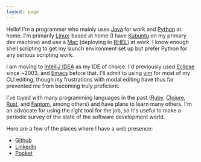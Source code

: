```yaml
---
layout: page
---
```

Hello!  I'm a programmer who mainly uses [Java][java] for work and [Python][python] 
at home. I'm primarily [Linux][linux]-based at home (I have [Kubuntu][kubuntu] on 
my primary dev machine) and use a [Mac][mac] (deploying to [RHEL][rhel]) at work. 
I know enough shell scripting to get my launch environment set up but prefer Python 
for any serious scripting work. 

I am moving to [IntelliJ IDEA][idea] as my IDE of choice. I'd previously used
[Eclipse][eclipse] since ~2003, and [Emacs][emacs] before that. I'll admit to using
[vim][vim] for most of my CLI editing, though my frustrations with modal editing
have thus far prevented me from becoming truly proficient.

I've toyed with many programming languages in the past ([Ruby][ruby], 
[Clojure][clojure], [Rust][rust], and [Fantom][fantom], among others) and have 
plans to learn many others.  I'm an advocate for using the right tool for the job, 
so it's useful to make a periodic survey of the state of the software development 
world.

Here are a few of the places where I have a web presence:

* [Github][github]
* [LinkedIn][linkedin]
* [Pocket][pocket]

[idea]:     https://www.jetbrains.com/idea/
[eclipse]:  https://eclipse.org/
[emacs]:    https://www.gnu.org/software/emacs/
[vim]:      http://www.vim.org/
[github]:   http://github.com/cmayes/
[linkedin]: https://www.linkedin.com/in/mcmayes
[pocket]:   https://getpocket.com/@cmayes3
[ruby]:     https://www.ruby-lang.org/
[clojure]:  http://clojure.org/
[fantom]:   http://fantom.org/
[rust]:     https://www.rust-lang.org/
[java]:     http://www.oracle.com/technetwork/java/
[python]:   https://www.python.org/
[linux]:    http://www.linuxfoundation.org/
[kubuntu]:  http://www.kubuntu.org/
[mac]:      https://www.apple.com/macbook-pro/
[rhel]:     https://www.redhat.com/en/technologies/linux-platforms/enterprise-linux
